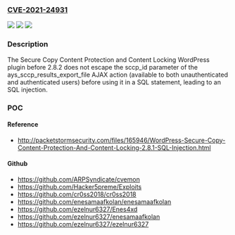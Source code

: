 ### [CVE-2021-24931](https://cve.mitre.org/cgi-bin/cvename.cgi?name=CVE-2021-24931)
![](https://img.shields.io/static/v1?label=Product&message=Secure%20Copy%20Content%20Protection%20and%20Content%20Locking&color=blue)
![](https://img.shields.io/static/v1?label=Version&message=2.8.2%3C%202.8.2%20&color=brighgreen)
![](https://img.shields.io/static/v1?label=Vulnerability&message=CWE-89%20SQL%20Injection&color=brighgreen)

### Description

The Secure Copy Content Protection and Content Locking WordPress plugin before 2.8.2 does not escape the sccp_id parameter of the ays_sccp_results_export_file AJAX action (available to both unauthenticated and authenticated users) before using it in a SQL statement, leading to an SQL injection.

### POC

#### Reference
- http://packetstormsecurity.com/files/165946/WordPress-Secure-Copy-Content-Protection-And-Content-Locking-2.8.1-SQL-Injection.html

#### Github
- https://github.com/ARPSyndicate/cvemon
- https://github.com/Hacker5preme/Exploits
- https://github.com/cr0ss2018/cr0ss2018
- https://github.com/enesamaafkolan/enesamaafkolan
- https://github.com/ezelnur6327/Enes4xd
- https://github.com/ezelnur6327/enesamaafkolan
- https://github.com/ezelnur6327/ezelnur6327

